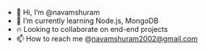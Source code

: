 - 👋 Hi, I’m @navamshuram
- 🌱 I’m currently learning Node.js, MongoDB
- 🔥 Looking to collaborate on end-end projects
- 📫 How to reach me @navamshuram2002@gmail.com

<!---
navamshuram/navamshuram is a ✨ special ✨ repository because its `README.md` (this file) appears on your GitHub profile.
You can click the Preview link to take a look at your changes.
--->

